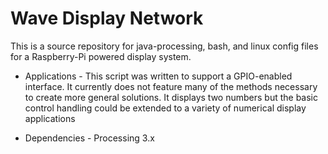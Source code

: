 # Wave Display Network
This is a source repository for java-processing, bash, and linux config files for a Raspberry-Pi powered display system.

- Applications - 
This script was written to support a GPIO-enabled interface. It currently does not feature many of the methods necessary to create more general solutions. It displays two numbers but the basic control handling could be extended to a variety of numerical display applications

- Dependencies - 
Processing 3.x
